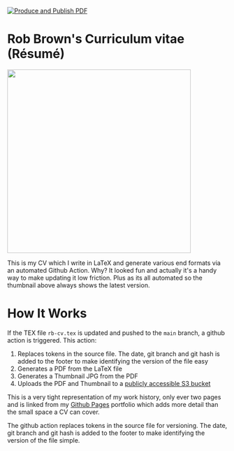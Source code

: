[![Produce and Publish PDF](https://github.com/robert-will-brown/cv/actions/workflows/produce-pdf.yml/badge.svg?branch=main)](https://github.com/robert-will-brown/cv/actions/workflows/produce-pdf.yml)

# Rob Brown's Curriculum vitae (Résumé)

<p>
  <a href="https://rbcv.s3.eu-west-2.amazonaws.com/artifacts/rb-cv.pdf">
    <img src="https://rbcv.s3.eu-west-2.amazonaws.com/artifacts/rb-cv-thumbnail.jpg" height="420">
  </a>
</p>


This is my CV which I write in LaTeX and generate various end formats via an automated Github Action.  Why?  It looked fun and actually it's a handy way to make updating it low friction.  Plus as its all automated so the thumbnail above always shows the latest version.

# How It Works
If the TEX file `rb-cv.tex` is updated and pushed to the `main` branch, a github action is triggered.  This action:

 1. Replaces tokens in the source file.  The date, git branch and git hash is added to the footer to make identifying the version of the file easy
 1. Generates a PDF from the LaTeX file
 1. Generates a Thumbnail JPG from the PDF
 1. Uploads the PDF and Thumbnail to a [publicly accessible S3 bucket](https://rbcv.s3.eu-west-2.amazonaws.com/artifacts/rb-cv.pdf)

This is a very tight representation of my work history, only ever two pages and is linked from my [Github Pages](https://robert-will-brown.github.io) portfolio which adds more detail than the small space a CV can cover.


The github action replaces tokens in the source file for versioning.  The date, git branch and git hash is added to the footer to make identifying the version of the file simple.
